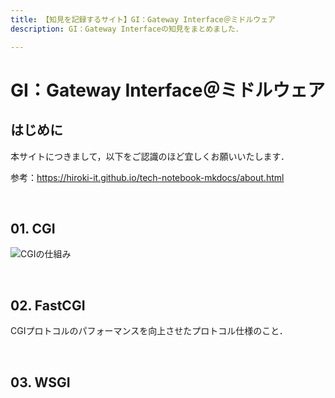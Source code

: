 ```yaml
---
title: 【知見を記録するサイト】GI：Gateway Interface＠ミドルウェア
description: GI：Gateway Interfaceの知見をまとめました．

---
```


# GI：Gateway Interface＠ミドルウェア

## はじめに

本サイトにつきまして，以下をご認識のほど宜しくお願いいたします．

参考：https://hiroki-it.github.io/tech-notebook-mkdocs/about.html

<br>

## 01. CGI

![CGIの仕組み](https://raw.githubusercontent.com/hiroki-it/tech-notebook/master/images/CGIの仕組み.png)

<br>

## 02. FastCGI

CGIプロトコルのパフォーマンスを向上させたプロトコル仕様のこと．

<br>

## 03. WSGI
